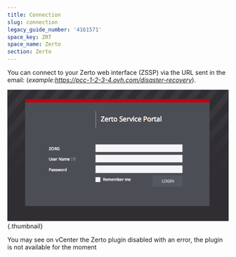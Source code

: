 ```yaml
---
title: Connection
slug: connection
legacy_guide_number: '4161571'
space_key: ZRT
space_name: Zerto
section: Zerto
---
```






You can connect to your Zerto web interface (ZSSP) via the URL sent in the email: (*example:<https://pcc-1-2-3-4.ovh.com/disaster-recovery>*).

![](images/loginZerto.png){.thumbnail}

You may see on vCenter the Zerto plugin disabled with an error, the plugin is not available for the moment


